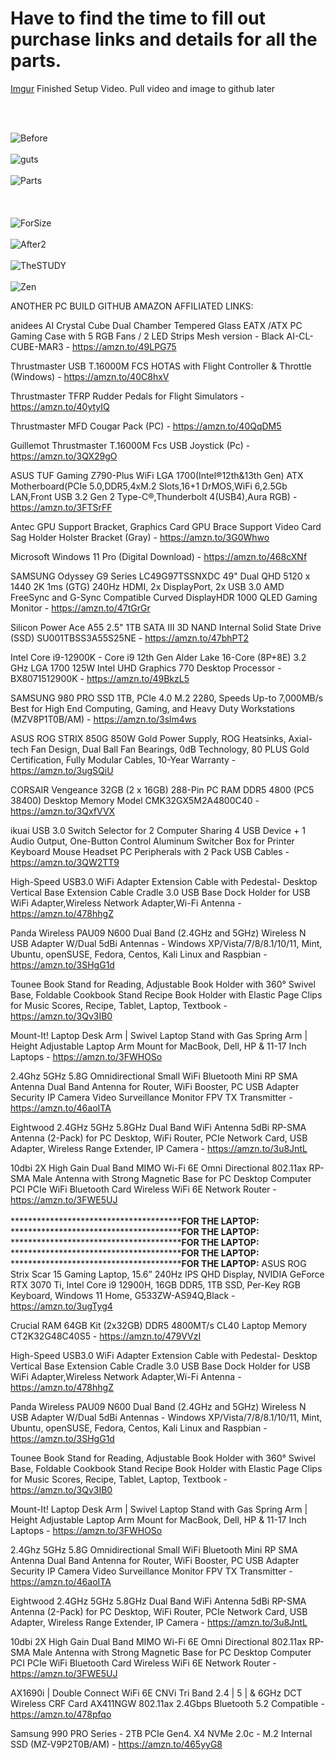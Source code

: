 # Have to find the time to fill out purchase links and details for all the parts.

[Imgur](https://i.imgur.com/0htkfbS.mp4) Finished Setup Video. Pull video and image to github later

<br>
<br>

![Before](https://github.com/TreadSoftly/Projects/assets/121847455/432e42b7-ee91-4486-858b-ac4cce70bf6a)
<br>
<br>
![guts](https://github.com/TreadSoftly/Projects/assets/121847455/db1b934f-8c63-4c39-a927-0995837b0934)
<br>
<br>
![Parts](https://github.com/TreadSoftly/Projects/assets/121847455/5cfb1646-835d-411d-baf1-a16340f2b011)
<br>
<br>
<br>
<br>
![ForSize](https://github.com/TreadSoftly/Projects/assets/121847455/3909d103-9aff-4311-89f9-9617b1c11559)
<br>
<br>
![After2](https://github.com/TreadSoftly/Projects/assets/121847455/59ca91eb-4f96-4299-9a11-bf330fc802fa)
<br>
<br>
![TheSTUDY](https://github.com/TreadSoftly/Projects/assets/121847455/c038c5c3-0f3f-46db-811c-e0f37b876bb3)
<br>
<br>
![Zen](https://github.com/TreadSoftly/Projects/assets/121847455/fa893718-32ce-4cc3-aba5-75b9c1c9b0d9)
<br>



ANOTHER PC BUILD GITHUB AMAZON AFFILIATED LINKS:

anidees AI Crystal Cube <Mesh Front Panel> Dual Chamber Tempered Glass EATX /ATX PC Gaming Case with 5 RGB Fans / 2 LED Strips Mesh version - Black AI-CL-CUBE-MAR3 - https://amzn.to/49LPG75

Thrustmaster USB T.16000M FCS HOTAS with Flight Controller & Throttle (Windows) - https://amzn.to/40C8hxV

Thrustmaster TFRP Rudder Pedals for Flight Simulators - https://amzn.to/40ytyIQ

Thrustmaster MFD Cougar Pack (PC) - https://amzn.to/40QqDM5

Guillemot Thrustmaster T.16000M Fcs USB Joystick (Pc) - https://amzn.to/3QX29gO

ASUS TUF Gaming Z790-Plus WiFi LGA 1700(Intel®12th&13th Gen) ATX Motherboard(PCIe 5.0,DDR5,4xM.2 Slots,16+1 DrMOS,WiFi 6,2.5Gb LAN,Front USB 3.2 Gen 2 Type-C®,Thunderbolt 4(USB4),Aura RGB)  - https://amzn.to/3FTSrFF

Antec GPU Support Bracket, Graphics Card GPU Brace Support Video Card Sag Holder Holster Bracket (Gray) - https://amzn.to/3G0Whwo

Microsoft Windows 11 Pro (Digital Download) - https://amzn.to/468cXNf

SAMSUNG Odyssey G9 Series LC49G97TSSNXDC 49" Dual QHD 5120 x 1440 2K 1ms (GTG) 240Hz HDMI, 2x DisplayPort, 2x USB 3.0 AMD FreeSync and G-Sync Compatible Curved DisplayHDR 1000 QLED Gaming Monitor - https://amzn.to/47tGrGr

Silicon Power Ace A55 2.5" 1TB SATA III 3D NAND Internal Solid State Drive (SSD) SU001TBSS3A55S25NE - https://amzn.to/47bhPT2

Intel Core i9-12900K - Core i9 12th Gen Alder Lake 16-Core (8P+8E) 3.2 GHz LGA 1700 125W Intel UHD Graphics 770 Desktop Processor - BX8071512900K - https://amzn.to/49BkzL5

SAMSUNG 980 PRO SSD 1TB, PCIe 4.0 M.2 2280, Speeds Up-to 7,000MB/s Best for High End Computing, Gaming, and Heavy Duty Workstations (MZV8P1T0B/AM) - https://amzn.to/3slm4ws

ASUS ROG STRIX 850G 850W Gold Power Supply, ROG Heatsinks, Axial-tech Fan Design, Dual Ball Fan Bearings, 0dB Technology, 80 PLUS Gold Certification, Fully Modular Cables, 10-Year Warranty - https://amzn.to/3ugSQiU

CORSAIR Vengeance 32GB (2 x 16GB) 288-Pin PC RAM DDR5 4800 (PC5 38400) Desktop Memory Model CMK32GX5M2A4800C40 - https://amzn.to/3QxfVVX

ikuai USB 3.0 Switch Selector for 2 Computer Sharing 4 USB Device + 1 Audio Output, One-Button Control Aluminum Switcher Box for Printer Keyboard Mouse Headset PC Peripherals with 2 Pack USB Cables - https://amzn.to/3QW2TT9

High-Speed USB3.0 WiFi Adapter Extension Cable with Pedestal- Desktop Vertical Base Extension Cable Cradle 3.0 USB Base Dock Holder for USB WiFi Adapter,Wireless Network Adapter,Wi-Fi Antenna - https://amzn.to/478hhgZ

Panda Wireless PAU09 N600 Dual Band (2.4GHz and 5GHz) Wireless N USB Adapter W/Dual 5dBi Antennas - Windows XP/Vista/7/8/8.1/10/11, Mint, Ubuntu, openSUSE, Fedora, Centos, Kali Linux and Raspbian - https://amzn.to/3SHgG1d

Tounee Book Stand for Reading, Adjustable Book Holder with 360° Swivel Base, Foldable Cookbook Stand Recipe Book Holder with Elastic Page Clips for Music Scores, Recipe, Tablet, Laptop, Textbook - https://amzn.to/3Qv3IB0

Mount-It! Laptop Desk Arm | Swivel Laptop Stand with Gas Spring Arm | Height Adjustable Laptop Arm Mount for MacBook, Dell, HP & 11-17 Inch Laptops - https://amzn.to/3FWHOSo

2.4Ghz 5GHz 5.8G Omnidirectional Small WiFi Bluetooth Mini RP SMA Antenna Dual Band Antenna for Router, WiFi Booster, PC USB Adapter Security IP Camera Video Surveillance Monitor FPV TX Transmitter - https://amzn.to/46aoITA

Eightwood 2.4GHz 5GHz 5.8GHz Dual Band WiFi Antenna 5dBi RP-SMA Antenna (2-Pack) for PC Desktop, WiFi Router, PCIe Network Card, USB Adapter, Wireless Range Extender, IP Camera - https://amzn.to/3u8JntL

10dbi 2X High Gain Dual Band MIMO Wi-Fi 6E Omni Directional 802.11ax RP-SMA Male Antenna with Strong Magnetic Base for PC Desktop Computer PCI PCIe WiFi Bluetooth Card Wireless WiFi 6E Network Router - https://amzn.to/3FWE5UJ
<br>
<br>
*************************************************************************FOR THE LAPTOP:**********************************
*************************************************************************FOR THE LAPTOP:**********************************
*************************************************************************FOR THE LAPTOP:**********************************
*************************************************************************FOR THE LAPTOP:**********************************
*************************************************************************FOR THE LAPTOP:**********************************
ASUS ROG Strix Scar 15 Gaming Laptop, 15.6” 240Hz IPS QHD Display, NVIDIA GeForce RTX 3070 Ti, Intel Core i9 12900H, 16GB DDR5, 1TB SSD, Per-Key RGB Keyboard, Windows 11 Home, G533ZW-AS94Q,Black - https://amzn.to/3ugTyg4

Crucial RAM 64GB Kit (2x32GB) DDR5 4800MT/s CL40 Laptop Memory CT2K32G48C40S5 - https://amzn.to/479VVzI

High-Speed USB3.0 WiFi Adapter Extension Cable with Pedestal- Desktop Vertical Base Extension Cable Cradle 3.0 USB Base Dock Holder for USB WiFi Adapter,Wireless Network Adapter,Wi-Fi Antenna - https://amzn.to/478hhgZ

Panda Wireless PAU09 N600 Dual Band (2.4GHz and 5GHz) Wireless N USB Adapter W/Dual 5dBi Antennas - Windows XP/Vista/7/8/8.1/10/11, Mint, Ubuntu, openSUSE, Fedora, Centos, Kali Linux and Raspbian - https://amzn.to/3SHgG1d

Tounee Book Stand for Reading, Adjustable Book Holder with 360° Swivel Base, Foldable Cookbook Stand Recipe Book Holder with Elastic Page Clips for Music Scores, Recipe, Tablet, Laptop, Textbook - https://amzn.to/3Qv3IB0

Mount-It! Laptop Desk Arm | Swivel Laptop Stand with Gas Spring Arm | Height Adjustable Laptop Arm Mount for MacBook, Dell, HP & 11-17 Inch Laptops - https://amzn.to/3FWHOSo

2.4Ghz 5GHz 5.8G Omnidirectional Small WiFi Bluetooth Mini RP SMA Antenna Dual Band Antenna for Router, WiFi Booster, PC USB Adapter Security IP Camera Video Surveillance Monitor FPV TX Transmitter - https://amzn.to/46aoITA

Eightwood 2.4GHz 5GHz 5.8GHz Dual Band WiFi Antenna 5dBi RP-SMA Antenna (2-Pack) for PC Desktop, WiFi Router, PCIe Network Card, USB Adapter, Wireless Range Extender, IP Camera - https://amzn.to/3u8JntL

10dbi 2X High Gain Dual Band MIMO Wi-Fi 6E Omni Directional 802.11ax RP-SMA Male Antenna with Strong Magnetic Base for PC Desktop Computer PCI PCIe WiFi Bluetooth Card Wireless WiFi 6E Network Router - https://amzn.to/3FWE5UJ

AX1690i | Double Connect WiFi 6E CNVi Tri Band 2.4 | 5 | & 6GHz DCT Wireless CRF Card AX411NGW 802.11ax 2.4Gbps Bluetooth 5.2 Compatible - https://amzn.to/478pfqo

Samsung 990 PRO Series - 2TB PCIe Gen4. X4 NVMe 2.0c - M.2 Internal SSD (MZ-V9P2T0B/AM) - https://amzn.to/465yyG8

